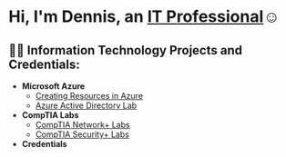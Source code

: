 <h1>Hi, I'm Dennis, an <a href="https://linkedin.com/in/dennishazard952">IT Professional</a>☺</h1>

<h2>👨‍💻 Information Technology Projects and Credentials:</h2>

- <b>Microsoft Azure</b>
  - [Creating Resources in Azure](https://github.com/dhazard505/Create-Azure-Resources)
  - [Azure Active Directory Lab](https://github.com/dhazard505/Active-Director-Lab.git)
- <b>CompTIA Labs</b>
  - [CompTIA Network+ Labs](https://github.com/dhazard505/CompTIA-NetPlus-Labs.git)
  - [CompTIA Security+ Labs](https://github.com/dhazard505/CompTIA-NetPlus-Labs.git)
- <b>Credentials</b>

